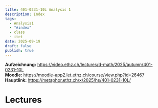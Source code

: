 ```yaml
---
title: 401-0231-10L Analysis 1
description: Index
tags:
  - Analysis1
  - "#index"
  - class
  - itet
date: 2025-09-19
draft: false
publish: true
---
```

**Aufzeichnung:** https://video.ethz.ch/lectures/d-math/2025/autumn/401-0231-10L  
**Moodle:**  https://moodle-app2.let.ethz.ch/course/view.php?id=26467  
**Hauptlink:**  https://metaphor.ethz.ch/x/2025/hs/401-0231-10L/  
# Lectures



